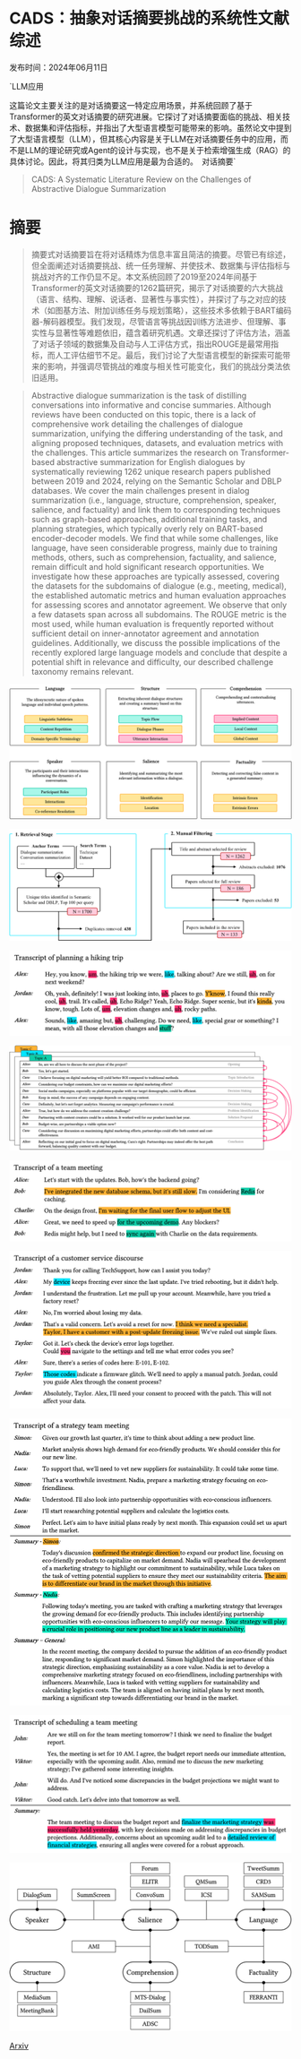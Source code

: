 # CADS：抽象对话摘要挑战的系统性文献综述

发布时间：2024年06月11日

`LLM应用

这篇论文主要关注的是对话摘要这一特定应用场景，并系统回顾了基于Transformer的英文对话摘要的研究进展。它探讨了对话摘要面临的挑战、相关技术、数据集和评估指标，并指出了大型语言模型可能带来的影响。虽然论文中提到了大型语言模型（LLM），但其核心内容是关于LLM在对话摘要任务中的应用，而不是LLM的理论研究或Agent的设计与实现，也不是关于检索增强生成（RAG）的具体讨论。因此，将其归类为LLM应用是最为合适的。` `对话摘要`

> CADS: A Systematic Literature Review on the Challenges of Abstractive Dialogue Summarization

# 摘要

> 摘要式对话摘要旨在将对话精炼为信息丰富且简洁的摘要。尽管已有综述，但全面阐述对话摘要挑战、统一任务理解、并使技术、数据集与评估指标与挑战对齐的工作仍显不足。本文系统回顾了2019至2024年间基于Transformer的英文对话摘要的1262篇研究，揭示了对话摘要的六大挑战（语言、结构、理解、说话者、显著性与事实性），并探讨了与之对应的技术（如图基方法、附加训练任务与规划策略），这些技术多依赖于BART编码器-解码器模型。我们发现，尽管语言等挑战因训练方法进步、但理解、事实性与显著性等难题依旧，蕴含着研究机遇。文章还探讨了评估方法，涵盖了对话子领域的数据集及自动与人工评估方式，指出ROUGE是最常用指标，而人工评估细节不足。最后，我们讨论了大型语言模型的新探索可能带来的影响，并强调尽管挑战的难度与相关性可能变化，我们的挑战分类法依旧适用。

> Abstractive dialogue summarization is the task of distilling conversations into informative and concise summaries. Although reviews have been conducted on this topic, there is a lack of comprehensive work detailing the challenges of dialogue summarization, unifying the differing understanding of the task, and aligning proposed techniques, datasets, and evaluation metrics with the challenges. This article summarizes the research on Transformer-based abstractive summarization for English dialogues by systematically reviewing 1262 unique research papers published between 2019 and 2024, relying on the Semantic Scholar and DBLP databases. We cover the main challenges present in dialog summarization (i.e., language, structure, comprehension, speaker, salience, and factuality) and link them to corresponding techniques such as graph-based approaches, additional training tasks, and planning strategies, which typically overly rely on BART-based encoder-decoder models. We find that while some challenges, like language, have seen considerable progress, mainly due to training methods, others, such as comprehension, factuality, and salience, remain difficult and hold significant research opportunities. We investigate how these approaches are typically assessed, covering the datasets for the subdomains of dialogue (e.g., meeting, medical), the established automatic metrics and human evaluation approaches for assessing scores and annotator agreement. We observe that only a few datasets span across all subdomains. The ROUGE metric is the most used, while human evaluation is frequently reported without sufficient detail on inner-annotator agreement and annotation guidelines. Additionally, we discuss the possible implications of the recently explored large language models and conclude that despite a potential shift in relevance and difficulty, our described challenge taxonomy remains relevant.

![CADS：抽象对话摘要挑战的系统性文献综述](../../../paper_images/2406.07494/ChallengeTaxonomy.png)

![CADS：抽象对话摘要挑战的系统性文献综述](../../../paper_images/2406.07494/MethodologyStages.png)

![CADS：抽象对话摘要挑战的系统性文献综述](../../../paper_images/2406.07494/challenge_language.png)

![CADS：抽象对话摘要挑战的系统性文献综述](../../../paper_images/2406.07494/challenge_structure.png)

![CADS：抽象对话摘要挑战的系统性文献综述](../../../paper_images/2406.07494/challenge_understanding.png)

![CADS：抽象对话摘要挑战的系统性文献综述](../../../paper_images/2406.07494/challenge_speaker.png)

![CADS：抽象对话摘要挑战的系统性文献综述](../../../paper_images/2406.07494/challenge_salience.png)

![CADS：抽象对话摘要挑战的系统性文献综述](../../../paper_images/2406.07494/challenge_factuality.png)

![CADS：抽象对话摘要挑战的系统性文献综述](../../../paper_images/2406.07494/dataset_challenge_matching.png)

[Arxiv](https://arxiv.org/abs/2406.07494)